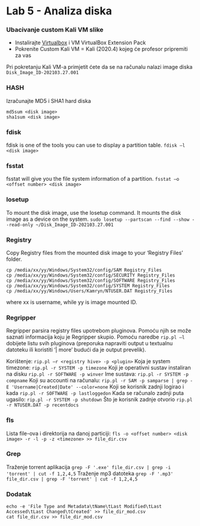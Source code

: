 # Lab 5 - Analiza diska

### Ubacivanje custom Kali VM slike

- Instalirajte [Virtualbox](https://www.virtualbox.org/) i VM VirtualBox Extension Pack
- Pokrenite Custom Kali VM = Kali (2020.4) kojeg će profesor pripremiti za vas

Pri pokretanju Kali VM-a primjetit ćete da se na računalu nalazi image diska ``Disk_Image_ID-202103.27.001``

### HASH
Izračunajte MD5 i SHA1 hard diska
```
md5sum <disk image>
sha1sum <disk image>
```

### fdisk
fdisk is one of the tools you can use to display a partition table.
``fdisk –l <disk image>``

### fsstat
fsstat will give you the file system information of a partition.
``fsstat –o <offset number> <disk image>``

### losetup
To mount the disk image, use the losetup command. It mounts the disk image as a device on the system. 
``sudo losetup --partscan --find --show --read-only ~/Disk_Image_ID-202103.27.001``

### Registry
Copy Registry files from the mounted disk image to your ‘Registry Files’ folder.
```
cp /media/xx/yy/Windows/System32/config/SAM Registry_Files
cp /media/xx/yy/Windows/System32/config/SECURITY Registry_Files
cp /media/xx/yy/Windows/System32/config/SOFTWARE Registry_Files
cp /media/xx/yy/Windows/System32/config/SYSTEM Registry_Files
cp /media/xx/yy/Windows/Users/Kamryn/NTUSER.DAT Registry_Files
```
where xx is username, while yy is image mounted ID.

### Regripper
Regripper parsira registry files upotrebom pluginova. Pomoću njih se može saznati informacija koju je Regripper skupio. Pomoću naredbe ``rip.pl –l`` dobijete listu svih pluginova (preporuka napraviti output u textualnu datoteku ili koristiti ‘| more’ budući da je output prevelik).

Korištenje: ``rip.pl –r <registry hive> -p <plugin>``
Koja je system timezone: ``rip.pl -r SYSTEM -p timezone``
Koji je operativni sustav instaliran na disku ``rip.pl -r SOFTWARE -p winver``
Ime sustava: ``rip.pl -r SYSTEM -p compname``
Koji su accounti na računalu: ``rip.pl -r SAM -p samparse | grep -E 'Username|Created|Date' --color=none``
Koji se korisnik zadnji logirao i kada ``rip.pl -r SOFTWARE -p lastloggedon``
Kada se računalo zadnji puta ugasilo: ``rip.pl -r SYSTEM -p shutdown``
Što je korisnik zadnje otvorio ``rip.pl -r NTUSER.DAT -p recentdocs``

### fls
Lista file-ova i direktorija na danoj particiji: ``fls -o <offset number> <disk image> -r -l -p -z <timezone> >> file_dir.csv``

### Grep
Traženje torrent aplikacija ``grep -F '.exe' file_dir.csv | grep -i 'torrent' | cut -f 1,2,4,5``
Traženje mp3 datoteka ``grep -F '.mp3' file_dir.csv | grep -F 'torrent' | cut -f 1,2,4,5``

### Dodatak
```
echo -e 'File Type and Metadata\tName\tLast Modified\tLast Accessed\tLast Changed\tCreated' >> file_dir_mod.csv
cat file_dir.csv >> file_dir_mod.csv
```


